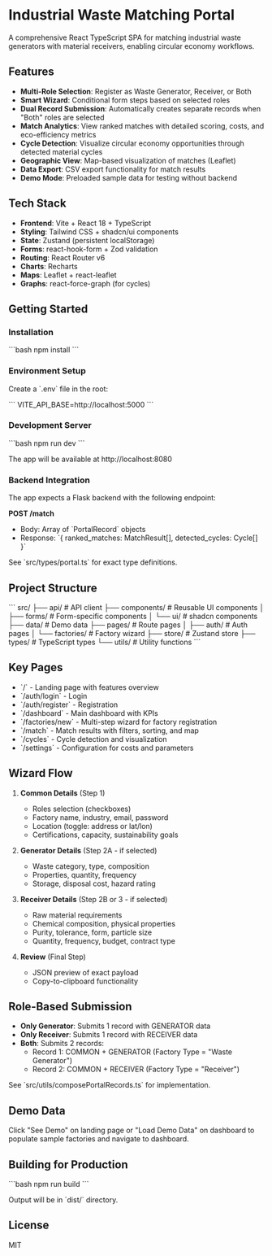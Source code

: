# Industrial Waste Matching Portal

A comprehensive React TypeScript SPA for matching industrial waste generators with material receivers, enabling circular economy workflows.

## Features

- **Multi-Role Selection**: Register as Waste Generator, Receiver, or Both
- **Smart Wizard**: Conditional form steps based on selected roles
- **Dual Record Submission**: Automatically creates separate records when "Both" roles are selected
- **Match Analytics**: View ranked matches with detailed scoring, costs, and eco-efficiency metrics
- **Cycle Detection**: Visualize circular economy opportunities through detected material cycles
- **Geographic View**: Map-based visualization of matches (Leaflet)
- **Data Export**: CSV export functionality for match results
- **Demo Mode**: Preloaded sample data for testing without backend

## Tech Stack

- **Frontend**: Vite + React 18 + TypeScript
- **Styling**: Tailwind CSS + shadcn/ui components
- **State**: Zustand (persistent localStorage)
- **Forms**: react-hook-form + Zod validation
- **Routing**: React Router v6
- **Charts**: Recharts
- **Maps**: Leaflet + react-leaflet
- **Graphs**: react-force-graph (for cycles)

## Getting Started

### Installation

\`\`\`bash
npm install
\`\`\`

### Environment Setup

Create a \`.env\` file in the root:

\`\`\`
VITE_API_BASE=http://localhost:5000
\`\`\`

### Development Server

\`\`\`bash
npm run dev
\`\`\`

The app will be available at http://localhost:8080

### Backend Integration

The app expects a Flask backend with the following endpoint:

**POST /match**
- Body: Array of \`PortalRecord\` objects
- Response: \`{ ranked_matches: MatchResult[], detected_cycles: Cycle[] }\`

See \`src/types/portal.ts\` for exact type definitions.

## Project Structure

\`\`\`
src/
├── api/              # API client
├── components/       # Reusable UI components
│   ├── forms/       # Form-specific components
│   └── ui/          # shadcn components
├── data/            # Demo data
├── pages/           # Route pages
│   ├── auth/       # Auth pages
│   └── factories/  # Factory wizard
├── store/           # Zustand store
├── types/           # TypeScript types
└── utils/           # Utility functions
\`\`\`

## Key Pages

- \`/\` - Landing page with features overview
- \`/auth/login\` - Login
- \`/auth/register\` - Registration
- \`/dashboard\` - Main dashboard with KPIs
- \`/factories/new\` - Multi-step wizard for factory registration
- \`/match\` - Match results with filters, sorting, and map
- \`/cycles\` - Cycle detection and visualization
- \`/settings\` - Configuration for costs and parameters

## Wizard Flow

1. **Common Details** (Step 1)
   - Roles selection (checkboxes)
   - Factory name, industry, email, password
   - Location (toggle: address or lat/lon)
   - Certifications, capacity, sustainability goals

2. **Generator Details** (Step 2A - if selected)
   - Waste category, type, composition
   - Properties, quantity, frequency
   - Storage, disposal cost, hazard rating

3. **Receiver Details** (Step 2B or 3 - if selected)
   - Raw material requirements
   - Chemical composition, physical properties
   - Purity, tolerance, form, particle size
   - Quantity, frequency, budget, contract type

4. **Review** (Final Step)
   - JSON preview of exact payload
   - Copy-to-clipboard functionality

## Role-Based Submission

- **Only Generator**: Submits 1 record with GENERATOR data
- **Only Receiver**: Submits 1 record with RECEIVER data
- **Both**: Submits 2 records:
  - Record 1: COMMON + GENERATOR (Factory Type = "Waste Generator")
  - Record 2: COMMON + RECEIVER (Factory Type = "Receiver")

See \`src/utils/composePortalRecords.ts\` for implementation.

## Demo Data

Click "See Demo" on landing page or "Load Demo Data" on dashboard to populate sample factories and navigate to dashboard.

## Building for Production

\`\`\`bash
npm run build
\`\`\`

Output will be in \`dist/\` directory.

## License

MIT
